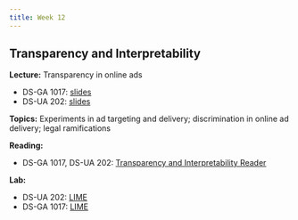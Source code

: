 ```yaml
---
title: Week 12
---
```


## Transparency and Interpretability

**Lecture:** Transparency in online ads

* DS-GA 1017: [slides](../../../assets/12_Transparency_Ads_1017.pdf)
* DS-UA 202: [slides](../../../assets/12_transparency_ads_202_2023.pdf)

**Topics:** Experiments in ad targeting and delivery; discrimination in online ad delivery; legal ramifications

**Reading:**

<!-- * DS-UA 202: [Transparency and Interpretability Reader](../../../assets/transparency_reader_ua202_2022.pdf) -->
* DS-GA 1017, DS-UA 202: [Transparency and Interpretability Reader](../../../assets/transparency_reader_2023.pdf)

**Lab:**

* DS-UA 202: [LIME](https://colab.research.google.com/drive/1Kt8yxmTZL9W68UUiMI2uxlPgcYm7w6fi?usp=share_link)
* DS-GA 1017: [LIME](https://colab.research.google.com/drive/1ZKYwgrsRvOlel-5XVELfHlh6VARXcn0i?usp=sharing)
